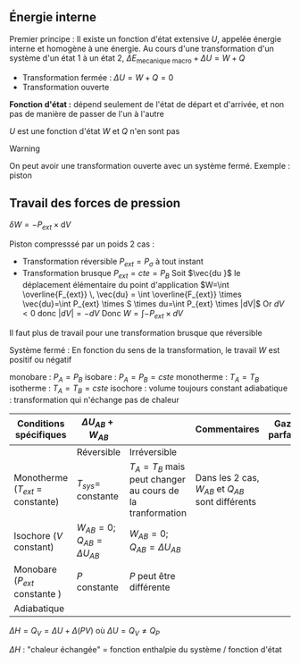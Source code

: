 
## Énergie interne
Premier principe : 
Il existe un fonction d'état extensive  $U$, appelée énergie interne et homogène à une énergie.
Au cours d'une transformation d'un système d'un état 1 à  un état 2,
$\Delta E_{\text{mecanique macro}} + \Delta U= W+Q$

* Transformation fermée : $\Delta U= W+Q=0$
* Transformation ouverte 

**Fonction d'état :** dépend seulement de l'état de départ et d'arrivée, et non pas de manière de passer de l'un à l'autre

$U$ est une fonction d'état
$W$ et $Q$ n'en sont pas

>[!warning] 
>On peut avoir une transformation ouverte avec un système fermé.
>Exemple : piston

## Travail des forces de pression
$\delta W=-P_{ext} \times \mathrm{d}V$

Piston compresssé par un poids
2 cas :
* Transformation réversible $P_{ext}=P_{\sigma}$ à tout instant
* Transformation brusque $P_{ext}=cte=P_{B}$
 Soit $\vec{du }$ le déplacement élémentaire du point d'application
$W=\int  \overline{F_{ext}} \, \vec{du} = \int  \overline{F_{ext}} \times \vec{du}=\int P_{ext} \times S \times du=\int P_{ext} \times |dV|$
Or $dV < 0$ donc $|dV| = -dV$
Donc $W = \int - P_{ext} \times dV$

Il faut plus de travail pour une transformation brusque que réversible

Système fermé : En fonction du sens de la transformation, le travail $W$ est positif ou négatif

monobare : $P_{A}=P_{B}$
isobare : $P_{A}=P_{B} = cste$
monotherme : $T_{A}=T_{B}$
isotherme : $T_{A}=T_{B}=cste$
isochore : volume toujours constant
adiabatique : transformation qui n'échange pas de chaleur


| Conditions spécifiques             | $\Delta U_{AB}+W_{AB}$             |                                                              | Commentaires                                         | Gaz parfait |
| ---------------------------------- | ---------------------------------- | ------------------------------------------------------------ | ---------------------------------------------------- | ----------- |
|                                    | Réversible                         | Irréversible                                                 |                                                      |             |
| Monotherme ($T_{ext}$ = constante) | $T_{sys}=$ constante               | $T_{A}=T_{B}$ mais peut changer au cours de la tranformation | Dans les 2 cas, $W_{AB}$ et $Q_{AB}$ sont différents |             |
| Isochore ($V$ constant)            | $W_{AB}=0$; $Q_{AB}=\Delta U_{AB}$ | $W_{AB}=0$; $Q_{AB}= \Delta U_{AB}$                          |                                                      |             |
| Monobare ($P_{ext}$ constante )    | $P$ constante                      | $P$ peut être différente                                     |                                                      |             |
| Adiabatique                        |                                    |                                                              |                                                      |             |
$\Delta H=Q_{V}=\Delta U+ \Delta(PV)$
où $\Delta U=Q_{V}\neq Q_{P}$

$\Delta H$ : "chaleur échangée" = fonction enthalpie du système / fonction d'état

